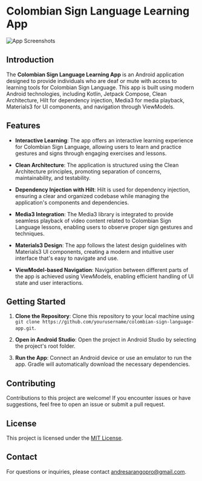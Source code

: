 # Colombian Sign Language Learning App

![App Screenshots](screenshots.png)

## Introduction

The **Colombian Sign Language Learning App** is an Android application designed to provide individuals who are deaf or mute with access to learning tools for Colombian Sign Language. This app is built using modern Android technologies, including Kotlin, Jetpack Compose, Clean Architecture, Hilt for dependency injection, Media3 for media playback, Materials3 for UI components, and navigation through ViewModels.

## Features

- **Interactive Learning**: The app offers an interactive learning experience for Colombian Sign Language, allowing users to learn and practice gestures and signs through engaging exercises and lessons.

- **Clean Architecture**: The application is structured using the Clean Architecture principles, promoting separation of concerns, maintainability, and testability.

- **Dependency Injection with Hilt**: Hilt is used for dependency injection, ensuring a clear and organized codebase while managing the application's components and dependencies.

- **Media3 Integration**: The Media3 library is integrated to provide seamless playback of video content related to Colombian Sign Language lessons, enabling users to observe proper sign gestures and techniques.

- **Materials3 Design**: The app follows the latest design guidelines with Materials3 UI components, creating a modern and intuitive user interface that's easy to navigate and use.

- **ViewModel-based Navigation**: Navigation between different parts of the app is achieved using ViewModels, enabling efficient handling of UI state and user interactions.

## Getting Started

1. **Clone the Repository**: Clone this repository to your local machine using `git clone https://github.com/yourusername/colombian-sign-language-app.git`.

2. **Open in Android Studio**: Open the project in Android Studio by selecting the project's root folder.

3. **Run the App**: Connect an Android device or use an emulator to run the app. Gradle will automatically download the necessary dependencies.

## Contributing

Contributions to this project are welcome! If you encounter issues or have suggestions, feel free to open an issue or submit a pull request.

## License

This project is licensed under the [MIT License](LICENSE).

## Contact

For questions or inquiries, please contact [andresarangopro@gmail.com](mailto:andresarangopro@gmail.com).
